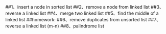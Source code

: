 ##1、insert a node in sorted list
##2、remove a node from linked list
##3、reverse a linked list
##4、merge two linked list 
##5、find the middle of a linked list
##homework:
##6、remove duplicates from unsorted list
##7、reverse a linked list (m-n) 
##8、palindrome list

